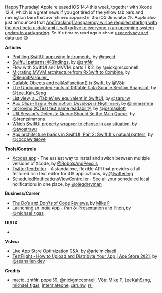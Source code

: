 Happy Thursday! Apple released iOS 14.4 this week, together with Xcode 12.4, which is a great news if you got tired of the yellow tab bars and naviagtion bars that sometimes appeard in the iOS Simulator 🙃. Apple also just announced that [AppTrackingTransparency will be required starting with the next beta update and it will go live to everyone in an upcoming system update in early spring](https://developer.apple.com/news/?id=8rm6injj). So it's time to read again about [user privacy and data use](https://developer.apple.com/app-store/user-privacy-and-data-use/) 😅

**Articles**

* [Profiling SwiftUI app using Instruments](https://swiftwithmajid.com/2021/01/20/profiling-swiftui-app-using-instruments/), by [@mecid](https://twitter.com/mecid)
* [SwiftUI patterns: @Bindings](https://www.fivestars.blog/swiftui/swiftui-patterns-bindings.html), by [@zntfdr](https://twitter.com/zntfdr)
* [Flow with SwiftUI and MVVM, parts 1 & 2](https://medium.com/swlh/flow-with-swiftui-and-mvvm-7cc394440ab8), by [@nickgmcconnell](https://twitter.com/nickgmcconnell)
* [Migrating MVVM architecture from RxSwift to Combine](https://benoitpasquier.com/migrating-mvvm-uikit-rxswift-to-combine/), by [@BenoitPasquier_](https://twitter.com/benoitpasquier_)
* [Callable Objects and callAsFunction() in Swift](https://www.vadimbulavin.com/call-as-function-in-swift/), by [@V8tr](https://twitter.com/V8tr)
* [The Undocumented Facts of Diffable Data Source Section Snapshot](https://swiftsenpai.com/development/undocumented-section-snapshot-facts/), by [@Lee_Kah_Seng](https://twitter.com/Lee_Kah_Seng)
* [List view, a UITableView equivalent in SwiftUI](https://sarunw.com/posts/list-view-uitableview-equivalent-in-swiftui/), by [@sarunw](https://twitter.com/sarunw)
* [App Clips - Users Redemption, Developers Nightmare](https://blog.jayway.com/2020/09/16/app-clips-users-redemption-developers-nightmare/), by [@minaashna](https://twitter.com/minaashna)
* [Improving XCTest test name readability](https://masilotti.com/xctest-name-readability/), by [@joemasilotti](https://twitter.com/joemasilotti)
* [URLSession’s Delegate Queue Should Be the Main Queue](https://inessential.com/2021/01/27/urlsession_delegate_main_queue), by [@brentsimmons](https://twitter.com/brentsimmons/)
* [Which SwiftUI property wrapper to choose in any situation](https://www.hackingwithswift.com/articles/227/which-swiftui-property-wrapper), by [@twostraws](https://twitter.com/twostraws)
* [App architecture basics in SwiftUI, Part 2: SwiftUI's natural pattern](https://www.cocoawithlove.com/blog/swiftui-natural-pattern.html), by [@cocoawithlove](https://twitter.com/cocoawithlove)

**Tools/Controls**

* [Xcodes.app](https://github.com/RobotsAndPencils/XcodesApp) - The easiest way to install and switch between multiple versions of Xcode, by [@RobotsAndPencils](https://twitter.com/robotsnpencils)
* [TwitterTextEditor](https://github.com/twitter/TwitterTextEditor) - A standalone, flexible API that provides a full-featured rich text editor for iOS applications, by [@twittereng](https://twitter.com/twittereng)
* [ScheduledNotificationsViewController](https://github.com/nicephoton/ScheduledNotificationsViewController) - See all your scheduled local notifications in one place, by [@olegdreyman](https://twitter.com/olegdreyman)

**Business/Career**

* [The Do’s and Don’ts of Code Reviews](https://medium.com/better-programming/the-dos-and-don-ts-of-code-reviews-77032ba3a30c?source=friends_link&sk=ddbd07dd7e91657faf6b215cd9a1eb8b), by [Mike P](https://twitter.com/MikePT28)
* [Launching an Indie App - Part 8: Presentation and Pitch](https://heyimakeapps.com/blog/launching-an-indie-app-part-8-presentation-and-pitch), by [@michael_tigas](https://twitter.com/michael_tigas)

**UI/UX**

* 

**Videos**

* [Live App Store Optimization Q&A](https://appfigures.com/resources/app-teardowns/live-aso-questions-and-answers), by [@arielmichaeli](https://twitter.com/arielmichaeli)
* [TestFlight - How to Upload and Distribute Your App | App Store 2021](https://www.youtube.com/watch?v=DLvdZtTAJrE), by [@seanallen_dev](https://twitter.com/seanallen_dev)

**Credits**

* [mecid](https://github.com/mecid), [zntfdr](https://github.com/zntfdr), [popei69](https://github.com/popei69), [@nickgmcconnell](https://twitter.com/nickgmcconnell), [V8tr](https://github.com/V8tr), [Mike P](https://github.com/MikePT28), [LeeKahSeng](https://github.com/LeeKahSeng), [michael_tigas](https://github.com/teeeeeegz), [interstateone](https://github.com/interstateone), [sarunw](https://github.com/sarunw), [rel](https://github.com/rel)
